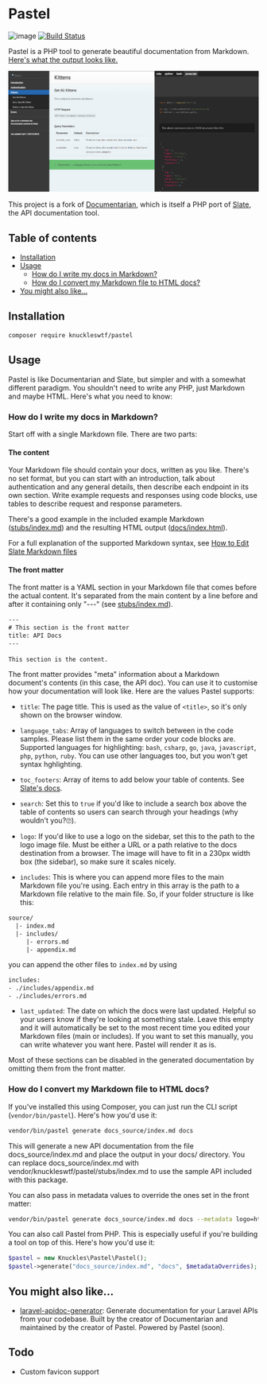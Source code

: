 # Pastel

![image](http://img.shields.io/packagist/v/knuckleswtf/pastel.svg?style=flat)
[![Build Status](https://travis-ci.org/knuckleswtf/pastel.svg?branch=master)](https://travis-ci.org/knuckleswtf/pastel)

Pastel is a PHP tool to generate beautiful documentation from Markdown. [Here's what the output looks like.](https://knuckleswtf.github.io/pastel)

<p align="center">
  <img src="./screenshots/pastel-screenshot-2.png">
</p>

This project is a fork of [Documentarian](https://github.com/knuckleswtf/pastel), which is itself a PHP port of [Slate](https://github.com/tripit/slate), the API documentation tool.

## Table of contents
- [Installation](#installation)
- [Usage](#usage)
  - [How do I write my docs in Markdown?](#how-do-i-write-my-docs-in-markdown)
  - [How do I convert my Markdown file to HTML docs?](#how-do-i-convert-my-markdown-file-to-html-docs)
- [You might also like...](#you-might-also-like)

## Installation
```bash
composer require knuckleswtf/pastel
```
 
## Usage
Pastel is like Documentarian and Slate, but simpler and with a somewhat different paradigm. You shouldn't need to write any PHP, just Markdown and maybe HTML. Here's what you need to know:

### How do I write my docs in Markdown?
Start off with a single Markdown file. There are two parts:

#### The content
Your Markdown file should contain your docs, written as you like. There's no set format, but you can start with an introduction, talk about authentication and any general details, then describe each endpoint in its own section. Write example requests and responses using code blocks, use tables to describe request and response parameters.
 
 There's a good example in the included example Markdown ([stubs/index.md](./stubs/index.md)) and the resulting HTML output ([docs/index.html](./docs/index.html)).

For a full explanation of the supported Markdown syntax, see [How to Edit Slate Markdown files](https://github.com/slatedocs/slate/wiki/Markdown-Syntax)

#### The front matter
The front matter is a YAML section in your Markdown file that comes before the actual content. It's separated from the main content by a line before and after it containing only "---" (see [stubs/index.md](./stubs/index.md)).
 
```
---
# This section is the front matter
title: API Docs
---

This section is the content.
```

The front matter provides "meta" information about a Markdown document's contents (in this case, the API doc).  You can use it to customise how your documentation will look like. Here are the values Pastel supports:

- `title`: The page title. This is used as the value of `<title>`, so it's only shown on the browser window.

- `language_tabs`: Array of languages to switch between in the code samples. Please list them in the same order your code blocks are. Supported languages for highlighting: `bash`, `csharp`, `go`, `java`, `javascript`, `php`, `python`, `ruby`.  You can use other languages too, but you won't get syntax hghlighting. 

- `toc_footers`: Array of items to add below your table of contents. See [Slate's docs](https://github.com/slatedocs/slate/wiki/External-Links-in-the-ToC).

- `search`: Set this to `true` if you'd like to include a search box above the table of contents so users can search through your headings (why wouldn't you?🙄).

- `logo`: If you'd like to use a logo on the sidebar, set this to the path to the logo image file. Must be either a URL or a path relative to the docs destination from a browser. The image will have to fit in a 230px width box (the sidebar), so make sure it scales nicely.

- `includes`: This is where you can append more files to the main Markdown file you're using. Each entry in this array is the path to a Markdown file relative to the main file. So, if your folder structure is like this:
 
```
source/
  |- index.md
  |- includes/
     |- errors.md
     |- appendix.md
```

you can append the other files to `index.md` by using

```
includes:
- ./includes/appendix.md
- ./includes/errors.md
```

- `last_updated`: The date on which the docs were last updated. Helpful so your users know if they're looking at something stale. Leave this empty and it will automatically be set to the most recent time you edited your Markdown files (main or includes). If you want to set this manually, you can write whatever you want here. Pastel will render it as is.

Most of these sections can be disabled in the generated documentation by omitting them from the front matter.

### How do I convert my Markdown file to HTML docs?
If you've installed this using Composer, you can just run the CLI script (`vendor/bin/pastel`). Here's how you'd use it:

```bash
vendor/bin/pastel generate docs_source/index.md docs
```

This will generate a new API documentation from the file docs_source/index.md and place the output in your docs/ directory. You can replace docs_source/index.md with vendor/knuckleswtf/pastel/stubs/index.md to use the sample API included with this package.

You can also pass in metadata values to override the ones set in the front matter:

```bash
vendor/bin/pastel generate docs_source/index.md docs --metadata logo=https://slatedocs.github.io/slate/images/logo.png --metadata toc_footers="<a>First</a>,<a>Second</a>"
```

You can also call Pastel from PHP. This is especially useful if you're building a tool on top of this. Here's how you'd use it:

```php
$pastel = new Knuckles\Pastel\Pastel();
$pastel->generate("docs_source/index.md", "docs", $metadataOverrides);
```

## You might also like...
- [laravel-apidoc-generator](https://github.com/mpociot/laravel-apidoc-generator): Generate documentation for your Laravel APIs from your codebase. Built by the creator of Documentarian and maintained by the creator of Pastel. Powered by Pastel (soon).

## Todo
- Custom favicon support